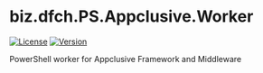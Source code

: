 # biz.dfch.PS.Appclusive.Worker
[![License](https://img.shields.io/badge/license-Apache%20License%202.0-blue.svg)](https://github.com/dfensgmbh/biz.dfch.PS.Appclusive.Worker/blob/master/LICENSE)
[![Version](https://img.shields.io/nuget/v/biz.dfch.PS.Appclusive.Worker.svg)](https://www.nuget.org/packages/biz.dfch.PS.Appclusive.Worker/)

PowerShell worker for Appclusive Framework and Middleware